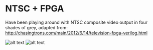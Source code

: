 # NTSC + FPGA

Have been playing around with NTSC composite video output in four shades of grey, adapted from: http://chasingtrons.com/main/2012/6/14/television-fpga-verilog.html

![alt text](https://forum.mystorm.uk/uploads/default/optimized/1X/5a944aa0120868b821b20f94edb1138fccc77dc8_1_666x499.JPG)
![alt text](https://forum.mystorm.uk/uploads/default/optimized/1X/0ec240f5928767482d15c7da1c90af3f2e7763e1_1_500x500.JPG)
